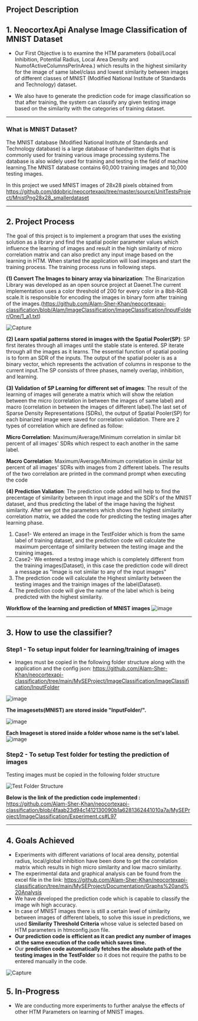 ## **Project Description**

## 1. NeocortexApi Analyse Image Classification of MNIST Dataset
* Our First Objective is to examine the HTM parameters (lobal/Local Inhibition, Potential Radius, Local Area Density and NumofActiveColumnsPerInArea.) which results in the highest similarity for the image of same label/class and lowest similarity between images of different classes of MNIST (Modified National Institute of Standards and Technology) dataset.

* We also have to generate the prediction code for image classification so that after training, the system can classify any given testing image based on the similarity with the categories of training dataset.

-----------------------------------------------------------------------------------------------------------------------------------------------------------------------
### What is MNIST Dataset?
The MNIST database (Modified National Institute of Standards and Technology database) is a large database of handwritten digits that is commonly used for training various image processing systems.The database is also widely used for training and testing in the field of machine learning.The MNIST database contains 60,000 training images and 10,000 testing images.

In this project we used MNIST images of 28x28 pixels obtained from https://github.com/ddobric/neocortexapi/tree/master/source/UnitTestsProject/MnistPng28x28_smallerdataset

-----------------------------------------------------------------------------------------------------------------------------------------------------------------------
## 2. **Project Process**

The goal of this project is to implement a program that uses the existing solution as a library and find the spatial pooler parameter values which influence the learning of images and result in the high similarity of micro correlation matrix and can also predict any input image based on the learning in HTM.
When started the application will load images and start the training process. The training process runs in following steps.

**(1) Convert The Images to binary array via binarization**: 
The Binarization Library was developed as an open source project at Daenet.The current implementation uses a color threshold of 200 for every color in a 8bit-RGB scale.It is responsible for encoding the images in binary form after training of the images.(https://github.com/Alam-Sher-Khan/neocortexapi-classification/blob/Alam/ImageClassification/ImageClassification/InputFolder/One/1_a1.txt)

![Capture](https://user-images.githubusercontent.com/93146590/160106040-263b7989-4a64-4556-aeb8-313cc8e08147.JPG)

**(2) Learn spatial patterns stored in images with the Spatial Pooler(SP)**: 
SP first iterates through all images until the stable state is entered. SP iterate through all the images as it learns. The essential function of spatial pooling is to form an SDR of the inputs. The output of the spatial pooler is as a binary vector, which represents the activation of columns in response to the current input.The SP consists of three phases, namely overlap, inhibition, and learning.

**(3) Validation of SP Learning for different set of images**: 
The result of the learning of images will generate a matrix which will show the relation between the micro (correlation in between the images of same label) and macro (correlation in between the images of different label).The last set of Sparse Density Representations (SDRs), the output of Spatial Pooler(SP) for each binarized image were saved for correlation validation.
There are 2 types of correlation which are defined as follow: 

**Micro Correlation**: Maximum/Average/Minimum correlation in similar bit percent of all images' SDRs which respect to each another in the same label.

**Macro Correlation**: Maximum/Average/Minimum correlation in similar bit percent of all images' SDRs with images from 2 different labels.
The results of the two correlation are printed in the command prompt when executing the code
 
**(4) Prediction Valiation**: 
The prediction code added will help to find the precentage of similarity between th input image and the SDR's of the MNIST dataset, and thus predicting the label of the image having the highest similarity. After we got the parameters which shows the highest similarity correlation matrix, we added the code for predicting the testing images after learning phase.
1) Case1- We entered an image in the TestFolder which is from the same label of training dataset, and the prediction code will calculate the maximum percentage of similarity between the testing image and the training images.
2) Case2- We entered a testng image which is completely different from the training images(Dataset), in this case the prediction code will direct a message as "Image is not similar to any of the input images"
3) The prediction code will calculate the Highest similarity between the testing images and the trainign images of the label(Dataset).
4) The prediction code will give the name of the label which is being predicted with the highest similarity.

**Workflow of the learning and prediction of MNIST images**
![image](https://user-images.githubusercontent.com/93146590/160409595-4f37c4d5-249c-4e6f-bd5d-487584c4d113.png)

-----------------------------------------------------------------------------------------------------------------------------------------------------------------------
## 3. How to use the classifier?
### Step1 - To setup input folder for learning/training of images
* Images must be copied in the following folder structure along with the application and the config json: https://github.com/Alam-Sher-Khan/neocortexapi-classification/tree/main/MySEProject/ImageClassification/ImageClassification/InputFolder

![image](https://user-images.githubusercontent.com/93146590/160149722-9f3fe332-e379-412e-848b-0669f3315967.png)


**The imagesets(MNIST) are stored inside "InputFolder/".**

![image](https://user-images.githubusercontent.com/93146590/160150110-77ac199c-2096-4cef-8c38-785efc0ae7f1.png)

**Each Imageset is stored inside a folder whose name is the set's label.**
![image](https://user-images.githubusercontent.com/93146590/160151966-0759b25e-3c05-42db-bfd1-c562bb295f74.png)


### Step2 - To setup Test folder for testing the prediction of images
Testing images must be copied in the following folder structure

![Test Folder Structure](https://user-images.githubusercontent.com/93146590/160164937-36b9fb3a-c86e-416a-b8ee-950d94a2b3b1.PNG)

**Below is the link of the prediction code implemented :** 
https://github.com/Alam-Sher-Khan/neocortexapi-classification/blob/4faab23d94c1412130090b1a6281362441010a7a/MySEProject/ImageClassification/Experiment.cs#L97

-----------------------------------------------------------------------------------------------------------------------------------------------------------------------

## 4. Goals Achieved

* Experiments with different variations of local area density, potential radius, local/global inhibition have been done to get the correlation matrix which results in high micro similarity and low macro similarity.
* The experimental data and graphical analysis can be found from the excel file in the link: https://github.com/Alam-Sher-Khan/neocortexapi-classification/tree/main/MySEProject/Documentation/Graphs%20and%20Analysis
* We have developed the prediction code which is capable to classify the image wih high accuracy.
* In case of MNIST images there is still a certain level of similarity between images of different labels, to solve this issue in predictions, we used **Similarity Threshold Criteria** whose value is selected based on HTM parameters in htmconfig.json file.
* **Our prediction code is efficient as it can predict any number of images at the same execution of the code which saves time.**
* Our **prediction code automatically fetches the absolute path of the testing images in the TestFolder** so it does not require the paths to be entered manually in the code.

![Capture](https://user-images.githubusercontent.com/93146590/160189988-db37a83d-132d-41ca-a435-8e2d6f9c20ef.JPG)

## 5. In-Progress
* We are conducting more experiments to further analyse the effects of other HTM Parameters on learning of MNIST images.

